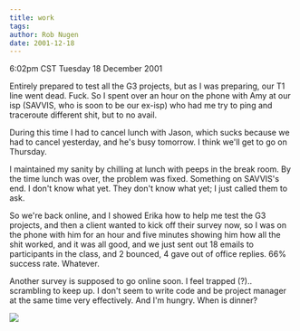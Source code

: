 ```yaml
---
title: work
tags: 
author: Rob Nugen
date: 2001-12-18
---
```


<title></title>
<p class=date>6:02pm CST Tuesday 18 December 2001</p>

<p>Entirely prepared to test all the G3 projects, but as I was
preparing, our T1 line went dead.  Fuck.  So I spent over an hour on
the phone with Amy at our isp (SAVVIS, who is soon to be our ex-isp)
who had me try to ping and traceroute different shit, but to no
avail.</p>

<p>During this time I had to cancel lunch with Jason, which sucks
because we had to cancel yesterday, and he's busy tomorrow.  I think
we'll get to go on Thursday.</p>

<p>I maintained my sanity by chilling at lunch with peeps in the break
room.  By the time lunch was over, the problem was fixed.  Something
on SAVVIS's end.  I don't know what yet.  They don't know what yet; I
just called them to ask.</p>

<p>So we're back online, and I showed Erika how to help me test the G3
projects, and then a client wanted to kick off their survey now, so I
was on the phone with him for an hour and five minutes showing him how
all the shit worked, and it was all good, and we just sent out 18
emails to participants in the class, and 2 bounced, 4 gave out of
office replies.  66% success rate.  Whatever.</p>

<p>Another survey is supposed to go online soon.  I feel trapped
(?).. scrambling to keep up.  I don't seem to write code and be
project manager at the same time very effectively.  And I'm hungry.
When is dinner?</p>

<p><img src='/images/rob/wL-ROB.gif'/></p>

